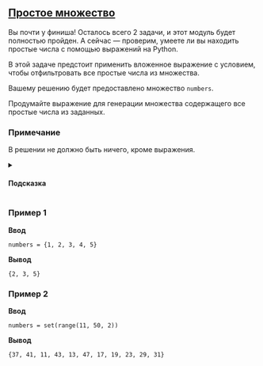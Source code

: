 ## [Простое множество](../../../solutions/3.3/33_s.py)

Вы почти у финиша! Осталось всего 2 задачи, и этот модуль будет полностью пройден.
А сейчас — проверим, умеете ли вы находить простые числа с помощью выражений на Python.

В этой задаче предстоит применить вложенное выражение с условием, чтобы отфильтровать все простые числа из множества.

Вашему решению будет предоставлено множество `numbers`.

Продумайте выражение для генерации множества содержащего все простые числа из заданных.

### Примечание

В решении не должно быть ничего, кроме выражения.

<details>
<summary><h4>Подсказка</summary>

Используйте еще одно списочное выражение для фильтрации.

</details>

### Пример 1

__Ввод__
```plaintext
numbers = {1, 2, 3, 4, 5}
```

__Вывод__
```plaintext
{2, 3, 5}
```

### Пример 2

__Ввод__
```plaintext
numbers = set(range(11, 50, 2))
```

__Вывод__
```plaintext
{37, 41, 11, 43, 13, 47, 17, 19, 23, 29, 31}
```
